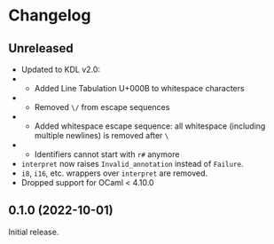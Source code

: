 # Changelog

## Unreleased

- Updated to KDL v2.0:
- - Added Line Tabulation U+000B to whitespace characters
- - Removed `\/` from escape sequences
- - Added whitespace escape sequence: all whitespace (including multiple
    newlines) is removed after `\`
- - Identifiers cannot start with `r#` anymore
- `interpret` now raises `Invalid_annotation` instead of `Failure`.
- `i8`, `i16`, etc. wrappers over `interpret` are removed.
- Dropped support for OCaml < 4.10.0

## 0.1.0 (2022-10-01)

Initial release.
